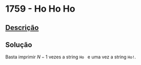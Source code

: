 # 1759 - Ho Ho Ho

## [Descrição](https://www.beecrowd.com.br/judge/pt/problems/view/1759)

## Solução

Basta imprimir $N - 1$ vezes a string `Ho ` e uma vez a string `Ho!`.
